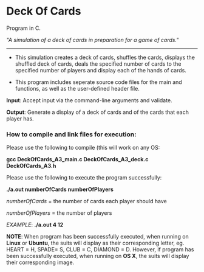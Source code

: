 # Deck Of Cards #
Program in C.

_"A simulation of a deck of cards in preparation for a game of cards."_

--------

- This simulation creates a deck of cards, shuffles the cards, displays the shuffled deck of cards, deals the specified number of cards to the specified number of players and display each of the hands of cards.

- This program includes seperate source code files for the main and functions, as well as the user-defined header file.

__Input__: Accept input via the command-line arguments and validate.

__Output__: Generate a display of a deck of cards and of the cards that each player has.

### How to compile and link files for execution: ###


Please use the following to compile (this will work on any OS:

__gcc DeckOfCards_A3_main.c DeckOfCards_A3_deck.c DeckOfCards_A3.h__

Please use the following to execute the program successfully:

__./a.out numberOfCards numberOfPlayers__

_numberOfCards_ = the number of cards each player should have

_numberOfPlayers_ = the number of players

_EXAMPLE_: __./a.out 4 12__


__NOTE__: When program has been successfully executed, when running on __Linux__ or __Ubuntu__, the suits will display as their corresponding letter, eg. HEART = H, SPADE= S, CLUB = C, DIAMOND = D. However, if program has been successfully executed, when running on __OS X__, the suits will display their corresponding image.
